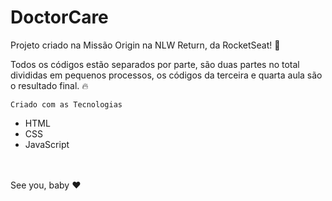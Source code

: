 # DoctorCare

Projeto criado na Missão Origin na NLW Return, da RocketSeat! 💜

Todos os códigos estão separados por parte, são duas partes no total divididas em pequenos processos, os códigos da terceira e quarta aula são o resultado final. 🔥

    Criado com as Tecnologias

-  HTML
-  CSS
-  JavaScript
<br>
<br>
See you, baby ❤️


